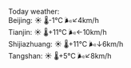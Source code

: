 Today weather:  
Beijing: ☀️   🌡️-1°C 🌬️↙4km/h  
Tianjin: ☀️   🌡️+11°C 🌬️←10km/h  
Shijiazhuang: ☀️   🌡️+11°C 🌬️↓6km/h  
Tangshan: ☀️   🌡️+5°C 🌬️↙8km/h  
